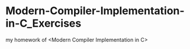 # Modern-Compiler-Implementation-in-C_Exercises
my homework of &lt;Modern Compiler Implementation in C>
